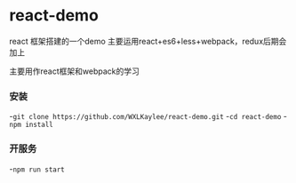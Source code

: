 # react-demo
react 框架搭建的一个demo 主要运用react+es6+less+webpack，redux后期会加上

主要用作react框架和webpack的学习

### 安装

  -`git clone https://github.com/WXLKaylee/react-demo.git`
  -`cd react-demo`
  -`npm install`

### 开服务

  -`npm run start`
